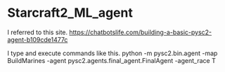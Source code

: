 # Starcraft2_ML_agent

I referred to this site.
https://chatbotslife.com/building-a-basic-pysc2-agent-b109cde1477c

I type and execute commands like this.
python -m pysc2.bin.agent -map BuildMarines -agent pysc2.agents.final_agent.FinalAgent -agent_race T
